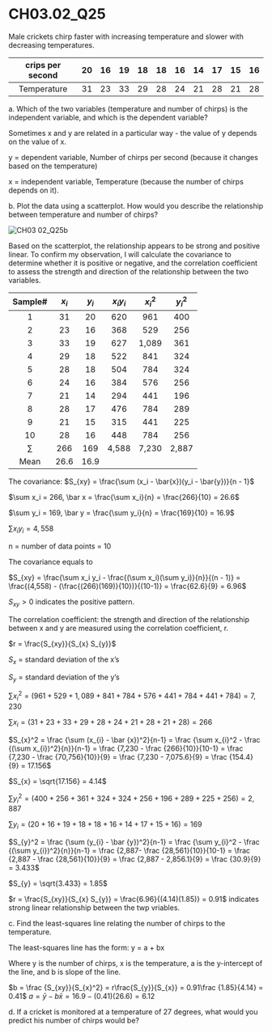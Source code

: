 # CH03.02_Q25 #

Male crickets chirp faster with increasing temperature and slower with decreasing temperatures.

| crips per second | 20 | 16 | 19 | 18 | 18 | 16 | 14 | 17 | 15 | 16 |
|:----------------:|:--:|:--:|:--:|:--:|:--:|:--:|:--:|:--:|:--:|:--:|
| Temperature      | 31 | 23 | 33 | 29 | 28 | 24 | 21 | 28 | 21 | 28 |

a. Which of the two variables (temperature and number of chirps) is the independent variable, and which is the dependent variable?

Sometimes x and y are related in a particular way - the value of y depends on the value of x.

y = dependent variable, Number of chirps per second (because it changes based on the temperature)

x = independent variable, Temperature (because the number of chirps depends on it).


b. Plot the data using a scatterplot. How would you describe the relationship between temperature and number of chirps?

![CH03 02_Q25b](https://github.com/user-attachments/assets/6a6901df-650c-48b3-b30f-adbf287dcf39)

Based on the scatterplot, the relationship appears to be strong and positive linear. To confirm my observation, I will calculate the covariance to determine whether it is positive or negative, and the correlation coefficient to assess the strength and direction of the relationship between the two variables.

| Sample# | $x_{i}$ | $y_{i}$ | $x_{i} y_{i}$ | $x_{i}^2$ | $y_{i}^2$ |
|:-------:|:-------:|:-------:|:-------------:|:---------:|:---------:|
|1        | 31      | 20      | 620           | 961 | 400 |
|2        | 23      | 16      | 368           | 529 | 256 |
|3        | 33      | 19      | 627           | 1,089 | 361 |
|4        | 29      | 18      | 522           | 841 | 324 |
|5        | 28      | 18      | 504           | 784 | 324 |
|6        | 24      | 16      | 384           | 576 | 256 |
|7        | 21      | 14      | 294           | 441 | 196 |
|8        | 28      | 17      | 476           | 784 | 289 |
|9        | 21      | 15      | 315           | 441 | 225 |
|10       | 28      | 16      | 448           | 784 | 256 |
| $\sum$  | 266     | 169     | 4,588         | 7,230 | 2,887 |
| Mean    | 26.6    | 16.9    |               |       |       |

The covariance: $S_{xy} = \frac{\sum (x_i - \bar{x})(y_i - \bar{y})}{n - 1}$

$\sum x_i = 266, \bar x = \frac{\sum x_i}{n} = \frac{266}{10} = 26.6$

$\sum y_i = 169, \bar y = \frac{\sum y_i}{n} = \frac{169}{10} = 16.9$

$\sum x_i y_i = 4,558$

n = number of data points = 10

The covariance equals to

$S_{xy} = \frac{\sum x_i y_i - \frac{(\sum x_i)(\sum y_i)}{n}}{(n - 1)} = \frac{(4,558) - (\frac{(266)(169)}{10})}{(10-1)} = \frac{62.6}{9} = 6.96$

$S_{xy} > 0$ indicates the positive pattern.

The correlation coefficient: the strength and direction of the relationship between x and y are measured using the correlation coefficient, r.

$r = \frac{S_{xy}}{S_{x} S_{y}}$

$S_{x}$ = standard deviation of the x’s

$S_{y}$ = standard deviation of the y’s

$\sum x_{i}^2 = (961 + 529 + 1,089 + 841 + 784 + 576 + 441 + 784 + 441 + 784) = 7,230$

$\sum x_{i} = (31 + 23 + 33 + 29 + 28 + 24 + 21 + 28 + 21 + 28) = 266$

$S_{x}^2 = \frac {\sum (x_{i} - \bar {x})^2}{n-1} = \frac {\sum x_{i}^2 - \frac {(\sum x_{i})^2}{n}}{n-1} = \frac {7,230 - \frac {266}{10}}{10-1} = \frac {7,230 - \frac {70,756}{10}}{9} = \frac {7,230 - 7,075.6}{9} = \frac {154.4}{9} = 17.156$

$S_{x} = \sqrt{17.156} = 4.14$

$\sum y_{i}^2 = (400 + 256 + 361 + 324 + 324 + 256 + 196 + 289 + 225 + 256) = 2,887$

$\sum y_{i} = (20 + 16 + 19 + 18 + 18 + 16 + 14 + 17 + 15 + 16) = 169$

$S_{y}^2 = \frac {\sum (y_{i} - \bar {y})^2}{n-1} = \frac {\sum y_{i}^2 - \frac {(\sum y_{i})^2}{n}}{n-1} = \frac {2,887- \frac {28,561}{10}}{10-1} = \frac {2,887 - \frac {28,561}{10}}{9} = \frac {2,887 - 2,856.1}{9} = \frac {30.9}{9} = 3.433$

$S_{y} = \sqrt{3.433} = 1.85$

$r = \frac{S_{xy}}{S_{x} S_{y}} = \frac{6.96}{(4.14)(1.85)} = 0.91$ indicates strong linear relationship between the twp vriables.


c. Find the least-squares line relating the number of chirps to the temperature.

The least-squares line has the form: y = a + bx

Where y is the number of chirps, x is the temperature, a is the y-intercept of the line, and b is slope of the line.

$b = \frac {S_{xy}}{S_{x}^2} = r\frac{S_{y}}{S_{x}} = 0.91\frac {1.85}{4.14} = 0.41$
$a = \bar{y} - b\bar{x} = 16.9 - (0.41)(26.6) = 6.12$


d. If a cricket is monitored at a temperature of 27 degrees, what would you predict his number of chirps would be?
